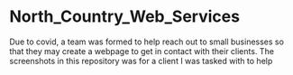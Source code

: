 # North_Country_Web_Services
Due to covid, a team was formed to help reach out to small businesses so that they may create a webpage to get in contact with their clients.
The screenshots in this repository was for a client I was tasked with to help
